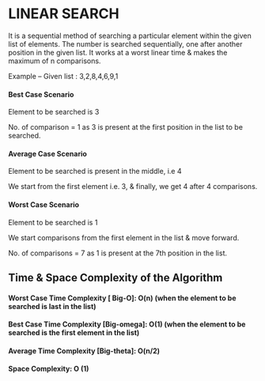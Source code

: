 # LINEAR SEARCH

It is a sequential method of searching a particular element within the given list of elements. The number is searched sequentially, one after another position in the given list. It works at a worst linear time & makes the maximum of n comparisons.

Example –
Given list : 3,2,8,4,6,9,1

#### Best Case Scenario

Element to be searched is 3

No. of comparison = 1 as 3 is present at the first position in the list to be searched.

#### Average Case Scenario

Element to be searched is present in the middle, i.e 4

We start from the first element i.e. 3, & finally, we get 4 after 4 comparisons.

#### Worst Case Scenario

Element to be searched is 1

We start comparisons from the first element in the list & move forward.

No. of comparisons = 7 as 1 is present at the 7th position in the list.

## Time & Space Complexity of the Algorithm

#### Worst Case Time Complexity [ Big-O]: O(n) (when the element to be searched is last in the list)

#### Best Case Time Complexity [Big-omega]: O(1) (when the element to be searched is the first element in the list)

#### Average Time Complexity [Big-theta]: O(n/2)

#### Space Complexity: O (1)
